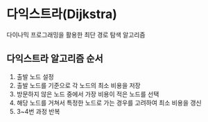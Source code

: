# 다익스트라(Dijkstra)

다이나믹 프로그래밍을 활용한 최단 경로 탐색 알고리즘

## 다익스트라 알고리즘 순서

1. 출발 노드 설정
2. 출발 노드를 기준으로 각 노드의 최소 비용을 저장
3. 방문하지 않은 노드 중에서 가장 비용이 적은 노드를 선택
4. 해당 노드를 거쳐서 특정한 노드로 가는 경우를 고려하여 최소 비용을 갱신
5. 3~4번 과정 반복